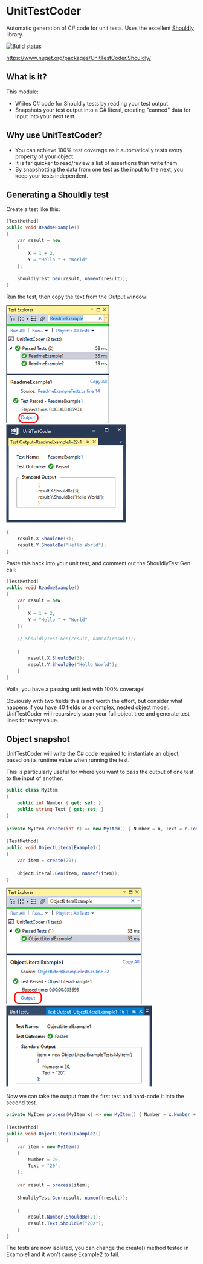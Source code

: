 # UnitTestCoder
Automatic generation of C# code for unit tests. Uses the excellent [Shouldly](https://github.com/shouldly/shouldly) library.

[![Build status](https://didsburysoftware.visualstudio.com/UnitTestCoder/_apis/build/status/UnitTestCoder-ci)](https://didsburysoftware.visualstudio.com/UnitTestCoder/_build/latest?definitionId=10)

https://www.nuget.org/packages/UnitTestCoder.Shouldly/

## What is it?

This module:
- Writes C# code for Shouldly tests by reading your test output
- Snapshots your test output into a C# literal, creating "canned" data for input into your next test.

## Why use UnitTestCoder?

- You can achieve 100% test coverage as it automatically tests every property of your object.
- It is far quicker to read/review a list of assertions than write them.
- By snapshotting the data from one test as the input to the next, you keep your tests independent.

## Generating a Shouldly test

Create a test like this:

``` C#
[TestMethod]
public void ReadmeExample()
{
    var result = new
    {
        X = 1 + 2,
        Y = "Hello " + "World"
    };

    ShouldlyTest.Gen(result, nameof(result));
}
```

Run the test, then copy the text from the Output window:

![ReadmeExample1.1](https://raw.githubusercontent.com/alansingfield/UnitTestCoder/master/img/ReadmeExample1.1.png)
![ReadmeExample1.2](https://raw.githubusercontent.com/alansingfield/UnitTestCoder/master/img/ReadmeExample1.2.png)
``` C#
{
    result.X.ShouldBe(3);
    result.Y.ShouldBe("Hello World");
}
```

Paste this back into your unit test, and comment out the ShouldlyTest.Gen call:

``` C#
[TestMethod]
public void ReadmeExample()
{
    var result = new
    {
        X = 1 + 2,
        Y = "Hello " + "World"
    };

    // ShouldlyTest.Gen(result, nameof(result));

    {
        result.X.ShouldBe(3);
        result.Y.ShouldBe("Hello World");
    }
}
```

Voila, you have a passing unit test with 100% coverage!

Obviously with two fields this is not worth the effort, but consider what happens if you have 40 fields or a complex, nested object model. UnitTestCoder will recursively scan your full object tree and generate test lines for every value.

## Object snapshot

UnitTestCoder will write the C# code required to instantiate an object, based on its runtime value when running the test.

This is particularly useful for where you want to pass the output of one test to the input of another. 

``` c#
public class MyItem
{
    public int Number { get; set; }
    public string Text { get; set; }
}

private MyItem create(int n) => new MyItem() { Number = n, Text = n.ToString() };

[TestMethod]
public void ObjectLiteralExample1()
{
    var item = create(20);

    ObjectLiteral.Gen(item, nameof(item));
}
```

![ObjectLiteralExample1](https://raw.githubusercontent.com/alansingfield/UnitTestCoder/master/img/ObjectLiteralExample1.png)
![ObjectLiteralExample2](https://raw.githubusercontent.com/alansingfield/UnitTestCoder/master/img/ObjectLiteralExample2.png)


Now we can take the output from the first test and hard-code it into the second test.

``` c#
private MyItem process(MyItem x) => new MyItem() { Number = x.Number + 1, Text = x.Text + "X" };

[TestMethod]
public void ObjectLiteralExample2()
{
    var item = new MyItem()
    {
        Number = 20,
        Text = "20",
    };

    var result = process(item);

    ShouldlyTest.Gen(result, nameof(result));

    {
        result.Number.ShouldBe(21);
        result.Text.ShouldBe("20X");
    }
}

```

The tests are now isolated, you can change the create() method tested in Example1 and it won't cause Example2 to fail.
